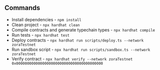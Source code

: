 ## Commands

- Install dependencies - `npm install`
- Clean project - `npx hardhat clean`
- Compile contracts and generate typechain types - `npx hardhat compile`
- Run tests - `npx hardhat test`
- Deploy contracts - `npx hardhat run scripts/deploy.ts --network zoraTestnet`
- Run sandbox script - `npx hardhat run scripts/sandbox.ts --network zoraTestnet`
- Verify contract - `npx hardhat verify --network zoraTestnet 0x0000000000000000000000000000000000000000`
